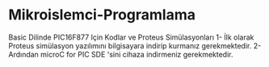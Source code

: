 # Mikroislemci-Programlama
 Basic Dilinde PIC16F877 Için Kodlar ve  Proteus Simülasyonları
 1- İlk olarak Proteus simülasyon yazılımını bilgisayara indirip kurmanız gerekmektedir.
 2- Ardından microC for PIC SDE 'sini cihaza indirmeniz gerekmektedir.
